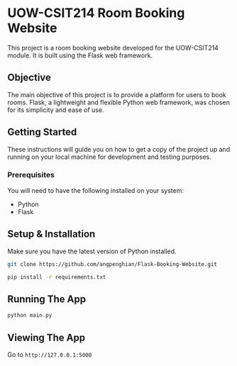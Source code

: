 # UOW-CSIT214 Room Booking Website

This project is a room booking website developed for the UOW-CSIT214 module. It is built using the Flask web framework.

## Objective

The main objective of this project is to provide a platform for users to book rooms. Flask, a lightweight and flexible Python web framework, was chosen for its simplicity and ease of use.

## Getting Started

These instructions will guide you on how to get a copy of the project up and running on your local machine for development and testing purposes.

### Prerequisites

You will need to have the following installed on your system:

- Python
- Flask

## Setup & Installation

Make sure you have the latest version of Python installed.

```bash
git clone https://github.com/angpenghian/Flask-Booking-Website.git
```

```bash
pip install -r requirements.txt
```

## Running The App

```bash
python main.py
```

## Viewing The App

Go to `http://127.0.0.1:5000`
